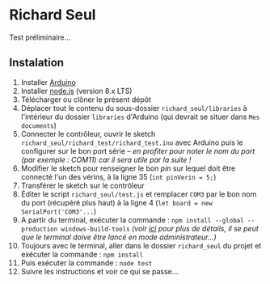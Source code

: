 # Richard Seul

Test préliminaire...

## Instalation

1. Installer [Arduino](https://www.arduino.cc/en/Main/Software)
1. Installer [node.js](https://nodejs.org/en/) (version 8.x LTS)
1. Télécharger ou clôner le présent dépôt
1. Déplacer tout le contenu du sous-dossier `richard_seul/libraries` à l'intérieur du dossier `libraries` d'Arduino (qui devrait se situer dans `Mes documents`)
1. Connecter le contrôleur, ouvrir le sketch `richard_seul/richard_test/richard_test.ino` avec Arduino puis le configurer sur le bon port série – _en profiter pour noter le nom du port (par exemple : COM11) car il sera utile par la suite !_
1. Modifier le sketch pour renseigner le bon _pin_ sur lequel doit être connecté l'un des vérins, à la ligne 35 (`int pinVerin = 5;`)
1. Transférer le sketch sur le contrôleur
1. Éditer le script `richard_seul/test.js` et remplacer `COM3` par le bon nom du port (récupéré plus haut) à la ligne 4 (`let board = new SerialPort('COM3'...`)
1. A partir du terminal, exécuter la commande : `npm install --global --production windows-build-tools` _(voir [ici](https://github.com/felixrieseberg/windows-build-tools) pour plus de détails, il se peut que le terminal doive être lancé en mode administrateur...)_
1. Toujours avec le terminal, aller dans le dossier `richard_seul` du projet et exécuter la commande : `npm install`
1. Puis exécuter la commande :	`node test`
1. Suivre les instructions et voir ce qui se passe...


